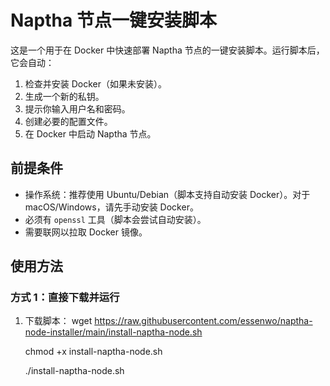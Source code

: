 # Naptha 节点一键安装脚本

这是一个用于在 Docker 中快速部署 Naptha 节点的一键安装脚本。运行脚本后，它会自动：

1. 检查并安装 Docker（如果未安装）。
2. 生成一个新的私钥。
3. 提示你输入用户名和密码。
4. 创建必要的配置文件。
5. 在 Docker 中启动 Naptha 节点。

## 前提条件

- 操作系统：推荐使用 Ubuntu/Debian（脚本支持自动安装 Docker）。对于 macOS/Windows，请先手动安装 Docker。
- 必须有 `openssl` 工具（脚本会尝试自动安装）。
- 需要联网以拉取 Docker 镜像。

## 使用方法

### 方式 1：直接下载并运行
1. 下载脚本：
   wget https://raw.githubusercontent.com/essenwo/naptha-node-installer/main/install-naptha-node.sh

   chmod +x install-naptha-node.sh

   ./install-naptha-node.sh
